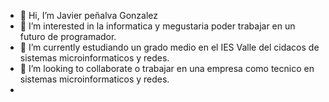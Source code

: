 - 👋 Hi, I’m  Javier peñalva Gonzalez
- 👀 I’m interested in la informatica y megustaria poder trabajar en un futuro de programador.
- 🌱 I’m currently estudiando un grado medio en el IES Valle del cidacos de sistemas microinformaticos y redes.
- 💞️ I’m looking to collaborate o trabajar en una empresa como tecnico en sistemas microinformaticos y redes.
- 
